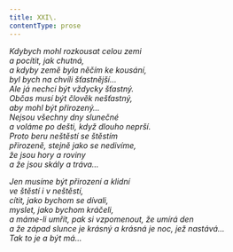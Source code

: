 ```yaml
---
title: XXI\.
contentType: prose
---
```


<section>

_Kdybych mohl rozkousat celou zemi  
a pocítit, jak chutná,  
a kdyby země byla něčím ke kousání,  
byl bych na chvíli šťastnější…  
Ale já nechci být vždycky šťastný.  
Občas musí být člověk nešťastný,  
aby mohl být přirozený…  
Nejsou všechny dny slunečné  
a voláme po dešti, když dlouho neprší.  
Proto beru neštěstí se štěstím  
přirozeně, stejně jako se nedivíme,  
že jsou hory a roviny  
a že jsou skály a tráva…_

</section>

<section>

_Jen musíme být přirození a klidní  
ve štěstí i v neštěstí,  
cítit, jako bychom se dívali,  
myslet, jako bychom kráčeli,  
a máme-li umřít, pak si vzpomenout, že umírá den  
a že západ slunce je krásný a krásná je noc, jež nastává…  
Tak to je a být má…_

</section>
